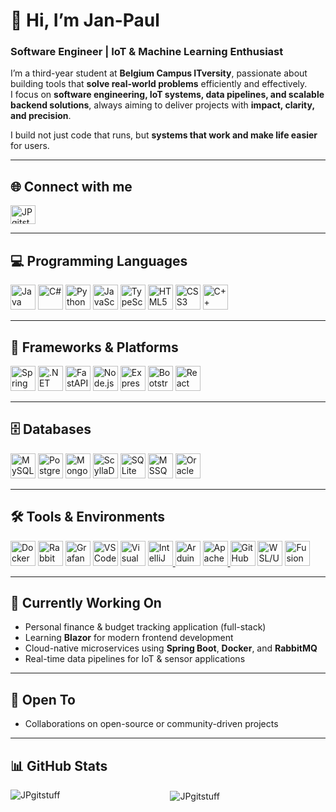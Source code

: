 # 👋 Hi, I’m Jan-Paul

### Software Engineer | IoT & Machine Learning Enthusiast  

I’m a third-year student at **Belgium Campus ITversity**, passionate about building tools that **solve real-world problems** efficiently and effectively.  
I focus on **software engineering, IoT systems, data pipelines, and scalable backend solutions**, always aiming to deliver projects with **impact, clarity, and precision**.  

I build not just code that runs, but **systems that work and make life easier** for users. </br>


---

## 🌐 Connect with me
<p align="left">
  <a href="https://github.com/JPgitstuff" target="blank"><img align="center" src="https://raw.githubusercontent.com/rahuldkjain/github-profile-readme-generator/master/src/images/icons/Social/github.svg" alt="JPgitstuff" height="30" width="40" /></a>
</p>

---

## 💻 Programming Languages
<p align="left">
  <img src="https://skillicons.dev/icons?i=java" alt="Java" width="40" height="40"/>
  <img src="https://skillicons.dev/icons?i=cs" alt="C#" width="40" height="40"/>
  <img src="https://skillicons.dev/icons?i=py" alt="Python" width="40" height="40"/>
  <img src="https://skillicons.dev/icons?i=js" alt="JavaScript" width="40" height="40"/>
  <img src="https://skillicons.dev/icons?i=ts" alt="TypeScript" width="40" height="40"/>
  <img src="https://skillicons.dev/icons?i=html" alt="HTML5" width="40" height="40"/>
  <img src="https://skillicons.dev/icons?i=css" alt="CSS3" width="40" height="40"/>
  <img src="https://skillicons.dev/icons?i=cpp" alt="C++" width="40" height="40"/>
</p>

---

## 🧰 Frameworks & Platforms
<p align="left">
  <a href="https://spring.io/projects/spring-boot" target="_blank"><img src="https://skillicons.dev/icons?i=spring" alt="Spring Boot" width="40" height="40"/></a>
  <a href="https://dotnet.microsoft.com/" target="_blank"><img src="https://skillicons.dev/icons?i=dotnet" alt=".NET" width="40" height="40"/></a>
  <a href="https://fastapi.tiangolo.com/" target="_blank"><img src="https://skillicons.dev/icons?i=fastapi" alt="FastAPI" width="40" height="40"/></a>
  <a href="https://nodejs.org/" target="_blank"><img src="https://skillicons.dev/icons?i=nodejs" alt="Node.js" width="40" height="40"/></a>
  <a href="https://expressjs.com/" target="_blank"><img src="https://skillicons.dev/icons?i=express" alt="Express.js" width="40" height="40"/></a>
  <a href="https://getbootstrap.com/" target="_blank"><img src="https://skillicons.dev/icons?i=bootstrap" alt="Bootstrap" width="40" height="40"/></a>
  <a href="https://react.dev/" target="_blank"><img src="https://skillicons.dev/icons?i=react" alt="React" width="40" height="40"/></a>
</p>

---

## 🗄️ Databases
<p align="left">
  <a href="https://www.mysql.com/" target="_blank"><img src="https://skillicons.dev/icons?i=mysql" alt="MySQL" width="40" height="40"/></a>
  <a href="https://www.postgresql.org/" target="_blank"><img src="https://skillicons.dev/icons?i=postgres" alt="PostgreSQL" width="40" height="40"/></a>
  <a href="https://www.mongodb.com/" target="_blank"><img src="https://skillicons.dev/icons?i=mongodb" alt="MongoDB" width="40" height="40"/></a>
  <a href="https://cassandra.apache.org/" target="_blank"><img src="https://skillicons.dev/icons?i=cassandra" alt="ScyllaDB / Cassandra" width="40" height="40"/></a>
  <a href="https://sqlite.org/" target="_blank"><img src="https://skillicons.dev/icons?i=sqlite" alt="SQLite" width="40" height="40"/></a>
  <a href="https://www.microsoft.com/en-us/sql-server" target="_blank"><img src="https://cdn.jsdelivr.net/gh/devicons/devicon/icons/microsoftsqlserver/microsoftsqlserver-plain.svg" alt="MSSQL" width="40" height="40"/></a>
  <a href="https://www.oracle.com/database/" target="_blank"><img src="https://cdn.jsdelivr.net/gh/devicons/devicon/icons/oracle/oracle-original.svg" alt="Oracle" width="40" height="40"/></a>
</p>

---

## 🛠️ Tools & Environments
<p align="left">
  <a href="https://www.docker.com/" target="_blank"><img src="https://skillicons.dev/icons?i=docker" alt="Docker" width="40" height="40"/></a>
  <a href="https://www.rabbitmq.com/" target="_blank"><img src="https://skillicons.dev/icons?i=rabbitmq" alt="RabbitMQ" width="40" height="40"/></a>
  <a href="https://grafana.com/" target="_blank"><img src="https://skillicons.dev/icons?i=grafana" alt="Grafana" width="40" height="40"/></a>
  <a href="https://code.visualstudio.com/" target="_blank"><img src="https://skillicons.dev/icons?i=vscode" alt="VS Code" width="40" height="40"/></a>
  <a href="https://visualstudio.microsoft.com/" target="_blank"><img src="https://skillicons.dev/icons?i=visualstudio" alt="Visual Studio" width="40" height="40"/></a>
  <a href="https://www.jetbrains.com/idea/" target="_blank">
  <img src="https://cdn.jsdelivr.net/gh/devicons/devicon/icons/intellij/intellij-plain.svg" alt="IntelliJ IDEA" width="40" height="40"/>
  </a>
  <a href="https://www.arduino.cc/en/software" target="_blank"><img src="https://skillicons.dev/icons?i=arduino" alt="Arduino IDE" width="40" height="40"/></a>
   <a href="https://netbeans.apache.org/" target="_blank">
  <img src="https://cdn.jsdelivr.net/gh/devicons/devicon/icons/netbeans/netbeans-plain.svg" alt="Apache NetBeans" width="40" height="40"/>
  </a>
  <a href="https://desktop.github.com/" target="_blank"><img src="https://skillicons.dev/icons?i=github" alt="GitHub Desktop" width="40" height="40"/></a>
  <a href="https://ubuntu.com/wsl" target="_blank"><img src="https://skillicons.dev/icons?i=linux" alt="WSL/Ubuntu" width="40" height="40"/></a>
  <a href="https://fusiondesktop.com/" target="_blank"><img src="https://cdn.jsdelivr.net/gh/devicons/devicon/icons/visualstudio/visualstudio-original.svg" alt="Fusion Desktop" width="40" height="40"/></a>
</p>

---

## 🧭 Currently Working On
- Personal finance & budget tracking application (full-stack)  
- Learning **Blazor** for modern frontend development  
- Cloud-native microservices using **Spring Boot**, **Docker**, and **RabbitMQ**  
- Real-time data pipelines for IoT & sensor applications  

---

## 🚀 Open To
- Collaborations on open-source or community-driven projects  

---


## 📊 GitHub Stats
<div align="center">
<p><img align="left" src="https://github-readme-stats.vercel.app/api/top-langs?username=JPgitstuff&show_icons=true&locale=en&layout=compact&theme=dark&exclude_repo=MLG382,TestforappDeployment" alt="JPgitstuff" /></p>
<p>&nbsp;<img align="center" src="https://github-readme-stats.vercel.app/api?username=JPgitstuff&show_icons=true&locale=en&theme=dark" alt="JPgitstuff" /></p>
</div>



